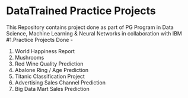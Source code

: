 # DataTrained Practice Projects

This Repository contains project done as part of PG Program in Data Science, Machine Learning & Neural Networks in collaboration with IBM
#1.Practice Projects Done -

1. World Happiness Report
2. Mushrooms
3. Red Wine Quality Prediction
4. Abalone Ring / Age Prediction
5. Titanic Classification Project
6. Advertising Sales Channel Prediction
7. Big Data Mart Sales Prediction
